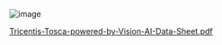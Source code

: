 ![image](https://user-images.githubusercontent.com/89185315/130072937-0ab99578-1116-4530-af91-3a6de4934f7f.png)


[Tricentis-Tosca-powered-by-Vision-AI-Data-Sheet.pdf](https://github.com/darnashalini/Continuous-Testing-Tosca14.2/files/7014526/Tricentis-Tosca-powered-by-Vision-AI-Data-Sheet.pdf)





